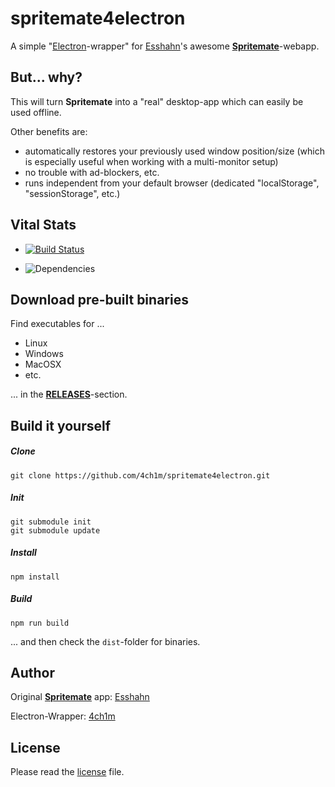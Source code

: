 # spritemate4electron

A simple "[Electron](https://electronjs.org)-wrapper" for [Esshahn](https://github.com/Esshahn)'s awesome
__[Spritemate](https://github.com/Esshahn/spritemate)__-webapp.

## But... why?
This will turn __Spritemate__ into a "real" desktop-app which can easily be used offline.

Other benefits are:
* automatically restores your previously used window position/size (which is especially useful when working with a multi-monitor setup)
* no trouble with ad-blockers, etc.
* runs independent from your default browser (dedicated "localStorage", "sessionStorage", etc.)

## Vital Stats

* [![Build Status](https://travis-ci.org/4ch1m/spritemate4electron.svg?branch=master)](https://travis-ci.org/4ch1m/spritemate4electron)

* ![Dependencies](https://david-dm.org/4ch1m/spritemate4electron.svg)

## Download pre-built binaries

Find executables for ...

* Linux
* Windows
* MacOSX
* etc. 
 
... in the __[RELEASES](https://github.com/4ch1m/spritemate4electron/releases)__-section.

## Build it yourself

##### Clone
```
git clone https://github.com/4ch1m/spritemate4electron.git
```

##### Init
```
git submodule init
git submodule update
```

##### Install
```
npm install
```

##### Build
```
npm run build
```
... and then check the `dist`-folder for binaries.

## Author

Original __[Spritemate](https://github.com/Esshahn/spritemate)__ app: [Esshahn](https://github.com/Esshahn)

Electron-Wrapper: [4ch1m](https://github.com/4ch1m)

## License

Please read the [license](license) file.
